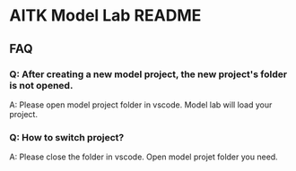 # AITK Model Lab README

## FAQ

### Q: After creating a new model project, the new project's folder is not opened.
A: Please open model project folder in vscode. Model lab will load your project.

### Q: How to switch project?
A: Please close the folder in vscode. Open model projet folder you need.
